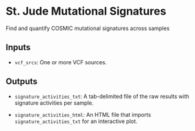 <!-- dx-header -->
# St. Jude Mutational Signatures

Find and quantify COSMIC mutational signatures across samples
<!-- /dx-header -->

## Inputs

  * `vcf_srcs`: One or more VCF sources.

## Outputs

  * `signature_activities_txt`: A tab-delimited file of the raw results with
    signature activities per sample.

  * `signature_activities_html`: An HTML file that imports
    `signature_activities_txt` for an interactive plot.

